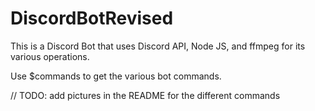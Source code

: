 # DiscordBotRevised

This is a Discord Bot that uses Discord API, Node JS, and ffmpeg for its various operations. 

Use $commands to get the various bot commands. 

// TODO: add pictures in the README for the different commands
